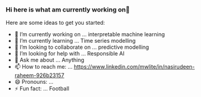 ### Hi here is what am currently working on👋



Here are some ideas to get you started:

- 🔭 I’m currently working on ... interpretable machine learning 
- 🌱 I’m currently learning ... Time series modelling
- 👯 I’m looking to collaborate on ... predictive modelling 
- 🤔 I’m looking for help with ... Responsible AI
- 💬 Ask me about ... Anything 
- 📫 How to reach me: ... https://www.linkedin.com/mwlite/in/nasirudeen-raheem-926b23157
- 😄 Pronouns: ...
- ⚡ Fun fact: ... Football 


